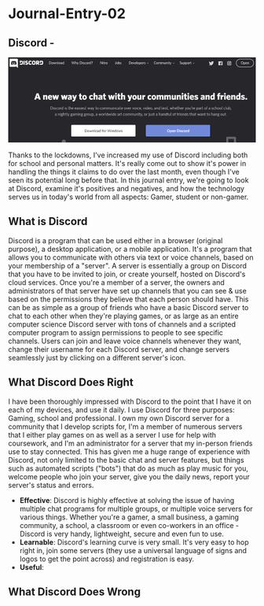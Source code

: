 # Journal-Entry-02

## Discord - 
 ![Discord Homepage](https://github.com/UsabilityEngineering/uxportfolio-rhapidfyre/blob/master/assets/discord01.png)

Thanks to the lockdowns, I've increased my use of Discord including both for school and personal matters. It's really come out to show it's power in handling the things it claims to do over the last month, even though I've seen its potential long before that. In this journal entry, we're going to look at Discord, examine it's positives and negatives, and how the technology serves us in today's world from all aspects: Gamer, student or non-gamer.

## What is Discord
Discord is a program that can be used either in a browser (original purpose), a desktop application, or a mobile application. It's a program that allows you to communicate with others via text or voice channels, based on your membership of a "server". A server is essentially a group on Discord that you have to be invited to join, or create yourself, hosted on Discord's cloud services. Once you're a member of a server, the owners and administrators of that server have set up channels that you can see & use based on the permissions they believe that each person should have. This can be as simple as a group of friends who have a basic Discord server to chat to each other when they're playing games, or as large as an entire computer science Discord server with tons of channels and a scripted computer program to assign permissions to people to see specific channels. Users can join and leave voice channels whenever they want, change their username for each Discord server, and change servers seamlessly just by clicking on a different server's icon.

## What Discord Does Right
I have been thoroughly impressed with Discord to the point that I have it on each of my devices, and use it daily. I use Discord for three purposes: Gaming, school and professional. I own my own Discord server for a community that I develop scripts for, I'm a member of numerous servers that I either play games on as well as a server I use for help with coursework, and I'm an administrator for a server that my in-person friends use to stay connected. This has given me a huge range of experience with Discord, not only limited to the basic chat and server features, but things such as automated scripts ("bots") that do as much as play music for you, welcome people who join your server, give you the daily news, report your server's status and errors.

* **Effective**: Discord is highly effective at solving the issue of having multiple chat programs for multiple groups, or multiple voice servers for various things. Whether you're a gamer, a small business, a gaming community, a school, a classroom or even co-workers in an office - Discord is very handy, lightweight, secure and even fun to use.
* **Learnable**: Discord's learning curve is very small. It's very easy to hop right in, join some servers (they use a universal language of signs and logos to get the point across) and registration is easy.
* **Useful**: 

## What Discord Does Wrong
